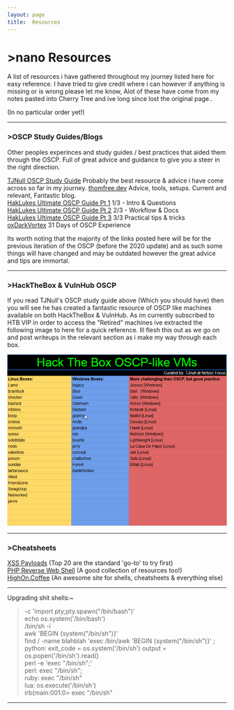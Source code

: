 ```yaml
---
layout: page
title:  Resources
---
```


# [](#header-1)>nano Resources

A list of resources i have gathered throughout my journey listed here for easy reference. I have tried to give credit where i can however if anything is missing
or is wrong please let me know, Alot of these have come from my notes pasted into Cherry Tree and ive long since lost the original page..

(In no particular order yet!)


* * *
### [](#header-3)>OSCP Study Guides/Blogs 

Other peoples experinces and study guides / best practices that aided them through the OSCP. Full of great advice and guidance to give you a steer in the right direction.  

[TJNull OSCP Study Guide](https://www.netsecfocus.com/oscp/2019/03/29/The_Journey_to_Try_Harder-_TJNulls_Preparation_Guide_for_PWK_OSCP.html) Probably the best resource & advice i have come across so far in my journey.
[thomfree.dev](https://thomfre.dev/my-oscp-experience) Advice, tools, setups. Current and relevant, Fantastic blog.  
[HakLukes Ultimate OSCP Guide Pt 1](https://medium.com/@hakluke/haklukes-ultimate-oscp-guide-part-1-is-oscp-for-you-b57cbcce7440) 1/3 - Intro & Questions   
[HakLukes Ultimate OSCP Guide Pt 2](https://medium.com/@hakluke/haklukes-ultimate-oscp-guide-part-2-workflow-and-documentation-tips-9dd335204a48) 2/3 - Workflow & Docs  
[HakLukes Ultimate OSCP Guide Pt 3](https://medium.com/@hakluke/haklukes-ultimate-oscp-guide-part-3-practical-hacking-tips-and-tricks-c38486f5fc97) 3/3 Practical tips & tricks  
[oxDarkVortex](https://0xdarkvortex.dev/index.php/2018/04/17/31-days-of-oscp-experience/) 31 Days of OSCP Experience  

Its worth noting that the majority of the links posted here will be for the previous iteration of the OSCP (before the 2020 update) and as such some things will have changed and may be outdated however the great advice and tips are immortal.    

* * *  
### [](#header-3)>HackTheBox & VulnHub OSCP 
If you read TJNull's OSCP study guide above (Which you should have) then you will see he has created a fantastic resource of OSCP like machines available on both HackTheBox & VulnHub. As im currently subscribed to HTB VIP in order to access the "Retired" machines ive extracted the following image to here for a quick reference. Ill flesh this out as we go on and post writeups in the relevant section as i make my way through each box.

![](https://github.com/KhaosShield/khaosshield.github.io/blob/master/assets/2020-04-06%2013_11_09-NetSecFocus%20Trophy%20Room%20-%20Google%20Sheets.png)

* * *
### [](#header-3)>Cheatsheets
[XSS Payloads](https://github.com/Pgaijin66/XSS-Payloads/blob/master/payload.txt) (Top 20 are the standard 'go-to' to try first)  
[PHP Reverse Web Shell](http://pentestmonkey.net/tools/web-shells/php-reverse-shell) (A good collection of resources too!)  
[HighOn.Coffee](https://highon.coffee/blog/reverse-shell-cheat-sheet/#kali-php-web-shells) (An awesome site for shells, cheatsheets & everything else)  

* * * 


Upgrading shit shells:~
> -c 'import pty;pty.spawn("/bin/bash")'  
            echo os.system('/bin/bash')  
            /bin/sh -i  
            awk 'BEGIN {system("/bin/sh")}'  
            find / -name blahblah 'exec /bin/awk 'BEGIN {system("/bin/sh")}' \;  
            python: exit_code = os.system('/bin/sh') output = os.popen('/bin/sh').read()  
            perl -e 'exec "/bin/sh";'  
            perl: exec "/bin/sh";  
            ruby: exec "/bin/sh"  
            lua: os.execute('/bin/sh')  
            irb(main:001:0> exec "/bin/sh"  
>

* * *

